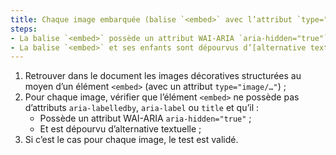 ```yaml
---
title: Chaque image embarquée (balise `<embed>` avec l’attribut `type="image/…"`) [de décoration](#g-image-de-decoration), sans [légende](#g-legende-d-image), vérifie-t-elle ces conditions ?
steps:
- La balise `<embed>` possède un attribut WAI-ARIA `aria-hidden="true"` ;
- La balise `<embed>` et ses enfants sont dépourvus d’[alternative textuelle](#g-alternative-textuelle-image).
---
```


1. Retrouver dans le document les images décoratives structurées au moyen d’un élément `<embed>` (avec un attribut `type="image/…"`) ;
2. Pour chaque image, vérifier que l’élément `<embed>` ne possède pas d’attributs `aria-labelledby`, `aria-label` ou `title` et qu’il :
    * Possède un attribut WAI-ARIA `aria-hidden="true"` ;
    * Et est dépourvu d’alternative textuelle ;
3. Si c’est le cas pour chaque image, le test est validé.
